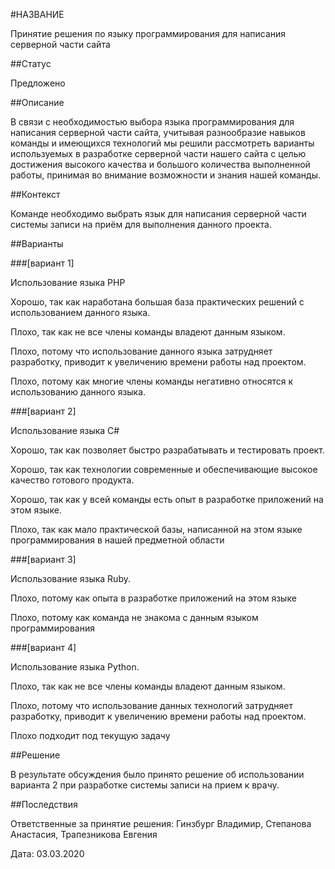 #НАЗВАНИЕ

Принятие решения по языку программирования для написания серверной части сайта

##Статус

Предложено

##Описание

В связи с необходимостью выбора языка программирования для написания серверной части сайта, учитывая разнообразие навыков команды и имеющихся технологий мы решили рассмотреть варианты используемых в разработке серверной части нашего сайта с целью достижения высокого качества и большого количества выполненной работы, принимая во внимание возможности и знания нашей команды.

##Контекст

Команде необходимо выбрать язык для написания серверной части системы записи на приём для выполнения данного проекта.

##Варианты

###[вариант 1]

Использование языка PHP

Хорошо, так как наработана большая база практических решений с использованием данного языка.

Плохо, так как не все члены команды владеют данным языком.

Плохо, потому что использование данного языка затрудняет разработку, приводит к увеличению времени работы над проектом.

Плохо, потому как многие члены команды негативно относятся к использованию данного языка.

###[вариант 2]

Использование языка C#

Хорошо, так как позволяет быстро разрабатывать и тестировать проект.

Хорошо, так как технологии современные и обеспечивающие высокое качество готового продукта.

Хорошо, так как у всей команды есть опыт в разработке приложений на этом языке.

Плохо, так как мало практической базы, написанной на этом языке программирования в нашей предметной области

###[вариант 3]

Использование языка Ruby.

Плохо, потому как опыта в разработке приложений на этом языке

Плохо, потому как команда не знакома с данным языком программирования

###[вариант 4]

Использование языка Python.

Плохо, так как не все члены команды владеют данным языком.

Плохо, потому что использование данных технологий затрудняет разработку, приводит к увеличению времени работы над проектом.

Плохо подходит под текущую задачу

##Решение

В результате обсуждения было принято решение об использовании варианта 2 при разработке системы записи на прием к врачу.

##Последствия

Ответственные за принятие решения: Гинзбург Владимир, Степанова Анастасия, Трапезникова Евгения

Дата: 03.03.2020